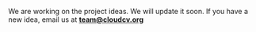 We are working on the project ideas. We will update it soon. If you have a new idea, email us at <a href="#"><b>team@cloudcv.org</b></a>